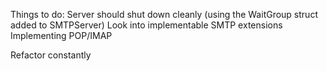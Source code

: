 Things to do:
Server should shut down cleanly (using the WaitGroup struct added to SMTPServer)
Look into implementable SMTP extensions
Implementing POP/IMAP

Refactor constantly